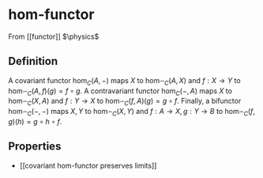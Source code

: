 # hom-functor
From [[functor]]
$\physics$
## Definition
A covariant functor $\hom_{C}(A, -)$ maps $X$ to $\hom_{\cat{C}}(A, X)$ and $f: X \to Y$ to $\hom_{\cat{C}}(A, f)(g) = f \circ g$.
A contravariant functor $\hom_{C}(-, A)$ maps $X$ to $\hom_{\cat{C}}(X, A)$ and $f: Y \to X$ to $\hom_{\cat{C}}(f, A)(g) = g \circ f$.
Finally, a bifunctor $\hom_{\cat{C}}(-, -)$ maps $X, Y$ to $\hom_{\cat{C}}(X, Y)$ and $f: A \to X, g: Y \to B$ to $\hom_{\cat{C}}(f, g)(h) = g \circ h \circ f$.

## Properties
- [[covariant hom-functor preserves limits]]